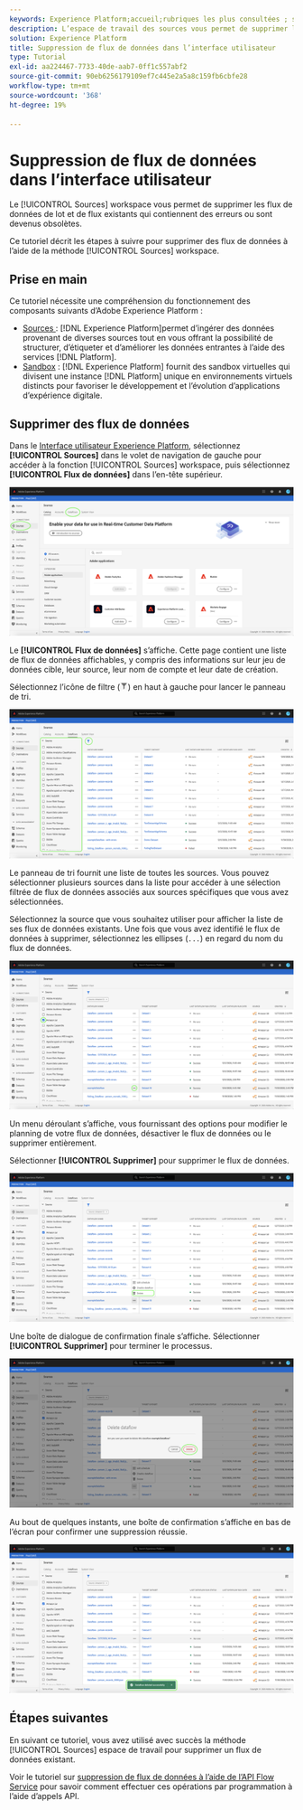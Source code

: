 ```yaml
---
keywords: Experience Platform;accueil;rubriques les plus consultées ; supprimer des flux de données
description: L’espace de travail des sources vous permet de supprimer les flux de données par lots et en flux continu existants qui contiennent des erreurs ou qui sont devenus obsolètes.
solution: Experience Platform
title: Suppression de flux de données dans l’interface utilisateur
type: Tutorial
exl-id: aa224467-7733-40de-aab7-0ff1c557abf2
source-git-commit: 90eb6256179109ef7c445e2a5a8c159fb6cbfe28
workflow-type: tm+mt
source-wordcount: '368'
ht-degree: 19%

---
```


# Suppression de flux de données dans l’interface utilisateur

Le [!UICONTROL Sources] workspace vous permet de supprimer les flux de données de lot et de flux existants qui contiennent des erreurs ou sont devenus obsolètes.

Ce tutoriel décrit les étapes à suivre pour supprimer des flux de données à l’aide de la méthode [!UICONTROL Sources] workspace.

## Prise en main

Ce tutoriel nécessite une compréhension du fonctionnement des composants suivants d’Adobe Experience Platform :

- [Sources ](../../home.md): [!DNL Experience Platform]permet d’ingérer des données provenant de diverses sources tout en vous offrant la possibilité de structurer, d’étiqueter et d’améliorer les données entrantes à l’aide des services [!DNL Platform].
- [Sandbox](../../../sandboxes/home.md) : [!DNL Experience Platform] fournit des sandbox virtuelles qui divisent une instance [!DNL Platform] unique en environnements virtuels distincts pour favoriser le développement et l’évolution d’applications d’expérience digitale.

## Supprimer des flux de données

Dans le [Interface utilisateur Experience Platform](https://platform.adobe.com), sélectionnez **[!UICONTROL Sources]** dans le volet de navigation de gauche pour accéder à la fonction [!UICONTROL Sources] workspace, puis sélectionnez **[!UICONTROL Flux de données]** dans l’en-tête supérieur.

![catalogue](../../images/tutorials/delete/catalog.png)

Le **[!UICONTROL Flux de données]** s’affiche. Cette page contient une liste de flux de données affichables, y compris des informations sur leur jeu de données cible, leur source, leur nom de compte et leur date de création.

Sélectionnez l’icône de filtre (![filter-icon](../../images/tutorials/delete/filter.png)) en haut à gauche pour lancer le panneau de tri.

![flux de données](../../images/tutorials/delete/dataflows.png)

Le panneau de tri fournit une liste de toutes les sources. Vous pouvez sélectionner plusieurs sources dans la liste pour accéder à une sélection filtrée de flux de données associés aux sources spécifiques que vous avez sélectionnées.

Sélectionnez la source que vous souhaitez utiliser pour afficher la liste de ses flux de données existants. Une fois que vous avez identifié le flux de données à supprimer, sélectionnez les ellipses (`...`) en regard du nom du flux de données.

![dataflows-filter](../../images/tutorials/delete/dataflows-filter.png)

Un menu déroulant s’affiche, vous fournissant des options pour modifier le planning de votre flux de données, désactiver le flux de données ou le supprimer entièrement.

Sélectionner **[!UICONTROL Supprimer]** pour supprimer le flux de données.

![delete](../../images/tutorials/delete/delete.png)

Une boîte de dialogue de confirmation finale s’affiche. Sélectionner **[!UICONTROL Supprimer]** pour terminer le processus.

![confirm](../../images/tutorials/delete/confirm.png)

Au bout de quelques instants, une boîte de confirmation s’affiche en bas de l’écran pour confirmer une suppression réussie.

![confirm](../../images/tutorials/delete/confirmed.png)

## Étapes suivantes

En suivant ce tutoriel, vous avez utilisé avec succès la méthode [!UICONTROL Sources] espace de travail pour supprimer un flux de données existant.

Voir le tutoriel sur [suppression de flux de données à l’aide de l’API Flow Service](../../tutorials/api/delete-dataflows.md) pour savoir comment effectuer ces opérations par programmation à l’aide d’appels API.
